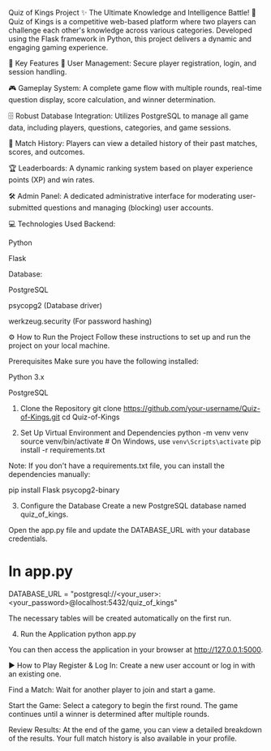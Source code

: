 Quiz of Kings Project ✨
The Ultimate Knowledge and Intelligence Battle! 🚀
Quiz of Kings is a competitive web-based platform where two players can challenge each other's knowledge across various categories. Developed using the Flask framework in Python, this project delivers a dynamic and engaging gaming experience.

🌟 Key Features
👥 User Management: Secure player registration, login, and session handling.

🎮 Gameplay System: A complete game flow with multiple rounds, real-time question display, score calculation, and winner determination.

🗄️ Robust Database Integration: Utilizes PostgreSQL to manage all game data, including players, questions, categories, and game sessions.

📜 Match History: Players can view a detailed history of their past matches, scores, and outcomes.

🏆 Leaderboards: A dynamic ranking system based on player experience points (XP) and win rates.

🛠️ Admin Panel: A dedicated administrative interface for moderating user-submitted questions and managing (blocking) user accounts.

💻 Technologies Used
Backend:

Python

Flask

Database:

PostgreSQL

psycopg2 (Database driver)

werkzeug.security (For password hashing)

⚙️ How to Run the Project
Follow these instructions to set up and run the project on your local machine.

Prerequisites
Make sure you have the following installed:

Python 3.x

PostgreSQL

1. Clone the Repository
git clone https://github.com/your-username/Quiz-of-Kings.git
cd Quiz-of-Kings

2. Set Up Virtual Environment and Dependencies
python -m venv venv
source venv/bin/activate  # On Windows, use `venv\Scripts\activate`
pip install -r requirements.txt

Note: If you don't have a requirements.txt file, you can install the dependencies manually:

pip install Flask psycopg2-binary

3. Configure the Database
Create a new PostgreSQL database named quiz_of_kings.

Open the app.py file and update the DATABASE_URL with your database credentials.

# In app.py
DATABASE_URL = "postgresql://<your_user>:<your_password>@localhost:5432/quiz_of_kings"

The necessary tables will be created automatically on the first run.

4. Run the Application
python app.py

You can then access the application in your browser at http://127.0.0.1:5000.

▶️ How to Play
Register & Log In: Create a new user account or log in with an existing one.

Find a Match: Wait for another player to join and start a game.

Start the Game: Select a category to begin the first round. The game continues until a winner is determined after multiple rounds.

Review Results: At the end of the game, you can view a detailed breakdown of the results. Your full match history is also available in your profile.
